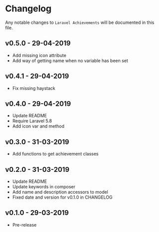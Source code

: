 # Changelog

Any notable changes to `Laravel Achievements` will be documented in this file.

## v0.5.0 - 29-04-2019

- Add missing icon attribute
- Add way of getting name when no variable has been set

## v0.4.1 - 29-04-2019

- Fix missing haystack

## v0.4.0 - 29-04-2019

- Update README
- Require Laravel 5.8
- Add icon var and method

## v0.3.0 - 31-03-2019

- Add functions to get achievement classes

## v0.2.0 - 31-03-2019

- Update README
- Update keywords in composer
- Add name and description accessors to model
- Fixed date and version for v0.1.0 in CHANGELOG

## v0.1.0 - 29-03-2019

- Pre-release